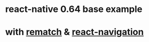 # react-native 0.64 base example
# with [rematch](https://rematchjs.org/docs/) & [react-navigation](https://reactnavigation.org/docs/getting-started)
